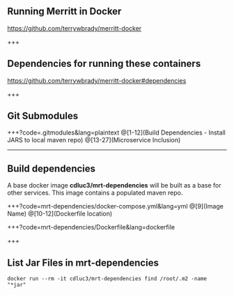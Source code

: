 ## Running Merritt in Docker

https://github.com/terrywbrady/merritt-docker

+++

## Dependencies for running these containers

https://github.com/terrywbrady/merritt-docker#dependencies

+++

## Git Submodules

+++?code=.gitmodules&lang=plaintext
@[1-12](Build Dependencies - Install JARS to local maven repo)
@[13-27](Microservice Inclusion)

---

## Build dependencies

A base docker image **cdluc3/mrt-dependencies** will be built as a base for other services.
This image contains a populated maven repo.

+++?code=mrt-dependencies/docker-compose.yml&lang=yml
@[9](Image Name)
@[10-12](Dockerfile location)

+++?code=mrt-dependencies/Dockerfile&lang=dockerfile

+++
## List Jar Files in mrt-dependencies

```
docker run --rm -it cdluc3/mrt-dependencies find /root/.m2 -name "*jar"
```
